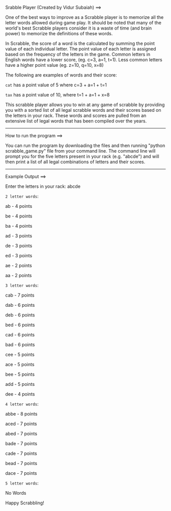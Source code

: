 Srabble Player (Created by Vidur Subaiah) ==>

One of the best ways to improve as a Scrabble player is to memorize all the letter words allowed during game play.  It should be noted that many of the world's best Scrabble players consider it is a waste of time (and brain power) to memorize the definitions of these words.

In Scrabble, the score of a word is the calculated by summing the point value
of each individual letter. The point value of each letter is assigned based 
on the frequency of the letters in the game. Common letters in English words 
have a lower score, (eg. c=3, a=1, t=1). Less common letters have a higher 
point value (eg. z=10, q=10, x=8)

The following are examples of words and their score:

   `cat` has a point value of 5 where c=3 + a=1 + t=1

   `tax` has a point value of 10, where t=1 + a=1 + x=8

This scrabble player allows you to win at any game of scrabble by providing you with a sorted list of all legal scrabble words and their scores based on the letters in your rack. These words and scores are pulled from an extensive list of legal words that has been compiled over the years. 

----

How to run the program ==>

You can run the program by downloading the files and then running "python scrabble_game.py" file from your command line. The command line will prompt you for the five letters present in your rack (e.g. "abcde") and will then print a list of all legal combinations of letters and their scores. 

----

Example Output ==>

Enter the letters in your rack: abcde

`2 letter words`:

ab - 4 points

be - 4 points

ba - 4 points

ad - 3 points

de - 3 points

ed - 3 points

ae - 2 points

aa - 2 points



`3 letter words`:

cab - 7 points

dab - 6 points

deb - 6 points

bed - 6 points

cad - 6 points

bad - 6 points

cee - 5 points

ace - 5 points

bee - 5 points

add - 5 points

dee - 4 points



`4 letter words`:

abbe - 8 points

aced - 7 points

abed - 7 points

bade - 7 points

cade - 7 points

bead - 7 points

dace - 7 points



`5 letter words`:

No Words


Happy Scrabbling!